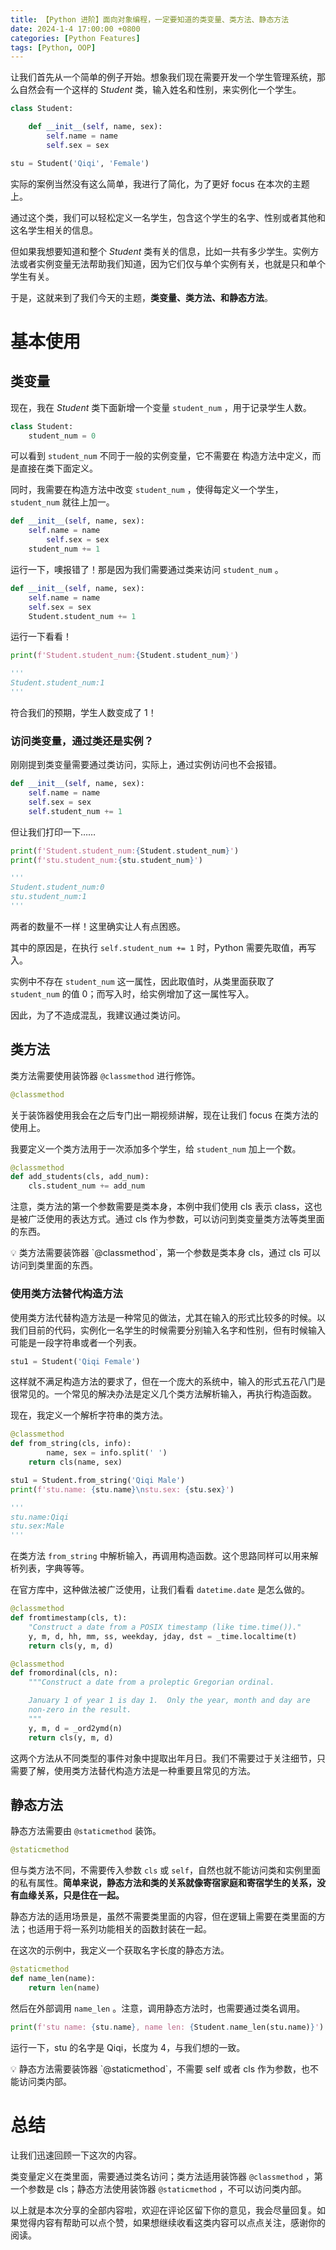 ```yaml
---
title: 【Python 进阶】面向对象编程，一定要知道的类变量、类方法、静态方法
date: 2024-1-4 17:00:00 +0800
categories: [Python Features]
tags: [Python, OOP]
---
```


让我们首先从一个简单的例子开始。想象我们现在需要开发一个学生管理系统，那么自然会有一个这样的 S*tudent* 类，输入姓名和性别，来实例化一个学生。

```python
class Student:

    def __init__(self, name, sex):
        self.name = name
        self.sex = sex

stu = Student('Qiqi', 'Female')
```

实际的案例当然没有这么简单，我进行了简化，为了更好 focus 在本次的主题上。

通过这个类，我们可以轻松定义一名学生，包含这个学生的名字、性别或者其他和这名学生相关的信息。

但如果我想要知道和整个 *Student* 类有关的信息，比如一共有多少学生。实例方法或者实例变量无法帮助我们知道，因为它们仅与单个实例有关，也就是只和单个学生有关。

于是，这就来到了我们今天的主题，**类变量、类方法、和静态方法**。

# 基本使用

## 类变量

现在，我在 *Student* 类下面新增一个变量 `student_num` ，用于记录学生人数。

```python
class Student:
    student_num = 0
```

可以看到 `student_num` 不同于一般的实例变量，它不需要在 构造方法中定义，而是直接在类下面定义。

同时，我需要在构造方法中改变 `student_num` ，使得每定义一个学生，`student_num` 就往上加一。

```python
def __init__(self, name, sex):
    self.name = name
		self.sex = sex
    student_num += 1
```

运行一下，噢报错了！那是因为我们需要通过类来访问 `student_num` 。

```python
def __init__(self, name, sex):
    self.name = name
    self.sex = sex
    Student.student_num += 1
```

运行一下看看！

```python
print(f'Student.student_num:{Student.student_num}')

'''
Student.student_num:1
'''
```

符合我们的预期，学生人数变成了 1！

### 访问类变量，通过类还是实例？

刚刚提到类变量需要通过类访问，实际上，通过实例访问也不会报错。

```python
def __init__(self, name, sex):
    self.name = name
    self.sex = sex
    self.student_num += 1
```

但让我们打印一下……

```python
print(f'Student.student_num:{Student.student_num}')
print(f'stu.student_num:{stu.student_num}')

'''
Student.student_num:0
stu.student_num:1
'''
```

两者的数量不一样！这里确实让人有点困惑。

其中的原因是，在执行 `self.student_num += 1` 时，Python 需要先取值，再写入。

实例中不存在 `student_num` 这一属性，因此取值时，从类里面获取了  `student_num` 的值 0；而写入时，给实例增加了这一属性写入。

因此，为了不造成混乱，我建议通过类访问。

## 类方法

类方法需要使用装饰器 `@classmethod` 进行修饰。

```python
@classmethod
```

关于装饰器使用我会在之后专门出一期视频讲解，现在让我们 focus 在类方法的使用上。

我要定义一个类方法用于一次添加多个学生，给 `student_num` 加上一个数。

```python
@classmethod
def add_students(cls, add_num):
    cls.student_num += add_num
```

注意，类方法的第一个参数需要是类本身，本例中我们使用 cls 表示 class，这也是被广泛使用的表达方式。通过 cls 作为参数，可以访问到类变量类方法等类里面的东西。

<aside>
💡 类方法需要装饰器 `@classmethod`，第一个参数是类本身 cls，通过 cls 可以访问到类里面的东西。

</aside>

### 使用类方法替代构造方法

使用类方法代替构造方法是一种常见的做法，尤其在输入的形式比较多的时候。以我们目前的代码，实例化一名学生的时候需要分别输入名字和性别，但有时候输入可能是一段字符串或者一个列表。

```python
stu1 = Student('Qiqi Female')
```

这样就不满足构造方法的要求了，但在一个庞大的系统中，输入的形式五花八门是很常见的。一个常见的解决办法是定义几个类方法解析输入，再执行构造函数。

现在，我定义一个解析字符串的类方法。

```python
@classmethod
def from_string(cls, info):
		name, sex = info.split(' ')
    return cls(name, sex)

stu1 = Student.from_string('Qiqi Male')
print(f'stu.name: {stu.name}\nstu.sex: {stu.sex}')

'''
stu.name:Qiqi
stu.sex:Male
'''
```

在类方法 `from_string` 中解析输入，再调用构造函数。这个思路同样可以用来解析列表，字典等等。

在官方库中，这种做法被广泛使用，让我们看看 `datetime.date` 是怎么做的。

```python
@classmethod
def fromtimestamp(cls, t):
    "Construct a date from a POSIX timestamp (like time.time())."
    y, m, d, hh, mm, ss, weekday, jday, dst = _time.localtime(t)
    return cls(y, m, d)

@classmethod
def fromordinal(cls, n):
    """Construct a date from a proleptic Gregorian ordinal.

    January 1 of year 1 is day 1.  Only the year, month and day are
    non-zero in the result.
    """
    y, m, d = _ord2ymd(n)
    return cls(y, m, d)
```

这两个方法从不同类型的事件对象中提取出年月日。我们不需要过于关注细节，只需要了解，使用类方法替代构造方法是一种重要且常见的方法。

## 静态方法

静态方法需要由 `@staticmethod` 装饰。

```python
@staticmethod
```

但与类方法不同，不需要传入参数 `cls` 或 `self`，自然也就不能访问类和实例里面的私有属性。**简单来说，静态方法和类的关系就像寄宿家庭和寄宿学生的关系，没有血缘关系，只是住在一起。**

静态方法的适用场景是，虽然不需要类里面的内容，但在逻辑上需要在类里面的方法；也适用于将一系列功能相关的函数封装在一起。

在这次的示例中，我定义一个获取名字长度的静态方法。

```python
@staticmethod
def name_len(name):
    return len(name)
```

然后在外部调用 `name_len` 。注意，调用静态方法时，也需要通过类名调用。

```python
print(f'stu name: {stu.name}, name len: {Student.name_len(stu.name)}')
```

运行一下，stu 的名字是 Qiqi，长度为 4，与我们想的一致。

<aside>
💡 静态方法需要装饰器 `@staticmethod`，不需要 self 或者 cls 作为参数，也不能访问类内部。

</aside>

# 总结

让我们迅速回顾一下这次的内容。

类变量定义在类里面，需要通过类名访问；类方法适用装饰器 `@classmethod` ，第一个参数是 cls；静态方法使用装饰器 `@staticmethod` ，不可以访问类内部。

以上就是本次分享的全部内容啦，欢迎在评论区留下你的意见，我会尽量回复。如果觉得内容有帮助可以点个赞，如果想继续收看这类内容可以点点关注，感谢你的阅读。